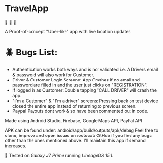 # TravelApp
:taxi: :bus: :minibus:

A Proof-of-concept "Uber-like" app with live location updates.
# :beetle: Bugs List:
* Authentication works both ways and is not validated i.e. A Drivers email & password will also work for Customer.
* Driver & Customer Login Screens:  App Crashes if no email and password are filled in and the user just clicks on "REGISTRATION".
* If logged in as Customer:  Double tapping "CALL DRIVER" will crash the app.
* "I'm a Customer" & "I'm a driver" screens: Pressing back on test device closed the entire app instead of returning to previous screen.
* Paypal Payouts dont work & so have been commented out in code.


Made using Android Studio, Firebase, Google Maps API, PayPal API


APK can be found under: android/app/build/outputs/apk/debug
Feel free to clone, improve and open issues on :octocat: GitHub if you find any bugs other than the ones mentioned above.
I'll maintain this app if demand increases.


:iphone: Tested on *Galaxy J7 Prime* running *LineageOS 15.1*.
